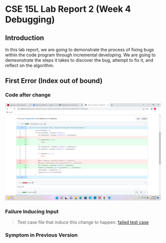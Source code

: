 # CSE 15L Lab Report 2 (Week 4 Debugging)
## Introduction
In this lab report, we are going to demonstrate the process of fixing bugs within the code program through incremental developing. We are going to demeonstrate the steps it takes to discover the bug, attempt to fix it, and reflect on the algorithm.

## First Error (Index out of bound)
### Code after change

![bug1](https://github.com/fjiang316/cse15l-lab-reports/blob/main/bug%201%20fix,%20index%20out%20of%20bound.png?raw=true)

### Failure Inducing Input
> Test case file that induce this change to happen: [failed test case](https://github.com/fjiang316/markdown-parser-fork/blob/main/test.md)

### Symptom in Previous Version
